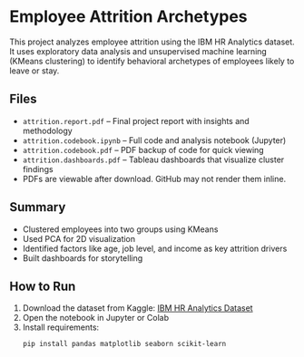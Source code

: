# Employee Attrition Archetypes

This project analyzes employee attrition using the IBM HR Analytics dataset. It uses exploratory data analysis and unsupervised machine learning (KMeans clustering) to identify behavioral archetypes of employees likely to leave or stay.

##  Files

- `attrition.report.pdf` – Final project report with insights and methodology
- `attrition.codebook.ipynb` – Full code and analysis notebook (Jupyter)
- `attrition.codebook.pdf` – PDF backup of code for quick viewing
- `attrition.dashboards.pdf` – Tableau dashboards that visualize cluster findings
- PDFs are viewable after download. GitHub may not render them inline.

##  Summary

- Clustered employees into two groups using KMeans
- Used PCA for 2D visualization
- Identified factors like age, job level, and income as key attrition drivers
- Built dashboards for storytelling

##  How to Run

1. Download the dataset from Kaggle: [IBM HR Analytics Dataset](https://www.kaggle.com/datasets/pavansubhasht/ibm-hr-analytics-attrition-dataset)
2. Open the notebook in Jupyter or Colab
3. Install requirements:  
   ```bash
   pip install pandas matplotlib seaborn scikit-learn
